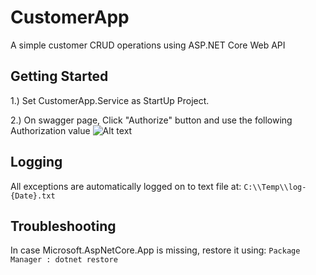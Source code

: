 
# CustomerApp

A simple customer CRUD operations using ASP.NET Core Web API

## Getting Started ##

1.) Set CustomerApp.Service as StartUp Project.

2.) On swagger page, Click "Authorize" button and use the following Authorization value
![Alt text](https://github.com/chealcadiz/CustomerApp/blob/master/res/Auth.PNG?raw=)

## Logging ##

All exceptions are automatically logged on to text file at:
``C:\\Temp\\log-{Date}.txt``

## Troubleshooting ##
In case Microsoft.AspNetCore.App is missing, restore it using:
``Package Manager : dotnet restore``




